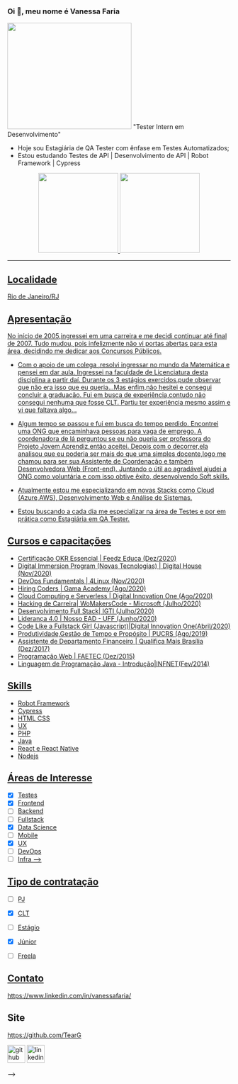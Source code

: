 ### Oi 👋, meu nome é Vanessa Faria
<img src='https://upload.wikimedia.org/wikipedia/commons/0/01/Vanessa_braziliensis.jpg' height='240' width='280' >
"Tester Intern em Desenvolvimento"

- Hoje sou Estagiária de QA Tester com ênfase em Testes Automatizados;
- Estou estudando Testes de API | Desenvolvimento de API | Robot Framework | Cypress

<div align="center">
  <a href="https://github.com/TearG">
  <img height="180em" src="https://github-readme-stats.vercel.app/api?username=TearG&show_icons=true&theme=dracula&include_all_commits=true&count_private=true"/>
  <img height="180em" src="https://github-readme-stats.vercel.app/api/top-langs/?username=TearG&layout=compact&langs_count=7&theme=dracula"/>
</div>
 
------------------------------------------------------------

## Localidade

Rio de Janeiro/RJ

## Apresentação

No início de 2005,ingressei em uma carreira e me decidi continuar até final de 2007. Tudo mudou, pois infelizmente não vi portas abertas para esta área, decidindo me dedicar aos Concursos Públicos.

- Com o apoio de um colega ,resolvi ingressar no mundo da Matemática e pensei em dar aula. Ingressei na faculdade de Licenciatura desta disciplina a partir daí.
Durante os 3 estágios exercidos,pude observar que não era isso que eu queria...Mas enfim,não hesitei e consegui concluir a graduação. Fui em busca de experiência,contudo não consegui nenhuma que fosse CLT. Partiu ter experiência mesmo assim e vi que faltava algo...

- Algum tempo se passou e fui em busca do tempo perdido. Encontrei uma ONG que encaminhava pessoas para vaga de emprego. A coordenadora de lá perguntou se eu não queria ser professora do Projeto Jovem Aprendiz,então aceitei. Depois com o decorrer,ela analisou que eu poderia ser mais do que uma simples docente,logo me chamou para ser sua Assistente de Coordenação e também Desenvolvedora Web (Front-end).
Juntando o útil ao agradável,ajudei a ONG como voluntária e com isso obtive êxito, desenvolvendo Soft skills.

- Atualmente estou me especializando em novas Stacks como Cloud (Azure,AWS), Desenvolvimento Web e Análise de Sistemas.

- Estou buscando a cada dia me especializar na área de Testes e por em prática como Estagiária em QA Tester.
## Cursos e capacitações

- Certificação OKR Essencial | Feedz Educa (Dez/2020)
- Digital Immersion Program (Novas Tecnologias) | Digital House (Nov/2020)
- DevOps Fundamentals | 4Linux (Nov/2020)
- Hiring Coders | Gama Academy (Ago/2020)
- Cloud Computing e Serverless | Digital Innovation One (Ago/2020)
- Hacking de Carreira| WoMakersCode - Microsoft (Julho/2020)
- Desenvolvimento Full Stack| IGTI (Julho/2020)
- Liderança 4.0 | Nosso EAD - UFF (Junho/2020)
- Code Like a Fullstack Girl (Javascript)|Digital Innovation One(Abril/2020)
- Produtividade,Gestão de Tempo e Propósito | PUCRS (Ago/2019)
- Assistente de Departamento Financeiro | Qualifica Mais Brasília (Dez/2017)
- Programação Web | FAETEC (Dez/2015)
- Linguagem de Programação Java - Introdução|INFNET(Fev/2014)

## Skills
- Robot Framework
- Cypress
- HTML CSS
- UX
- PHP
- Java
- React e React Native
- Nodejs


## Áreas de Interesse

- [x] Testes
- [x] Frontend
- [ ] Backend
- [ ] Fullstack
- [x] Data Science
- [ ] Mobile
- [x] UX
- [ ] DevOps
- [ ] Infra
-->

## Tipo de contratação


- [ ] PJ
- [x] CLT
- [ ] Estágio
- [x] Júnior
- [ ] Freela


## Contato

 https://www.linkedin.com/in/vanessafaria/ 

## Site

 https://github.com/TearG 


[<img src='https://cdn.jsdelivr.net/npm/simple-icons@3.0.1/icons/github.svg' alt='github' height='40'>](https://github.com/https://github.com/TearG)  [<img src='https://cdn.jsdelivr.net/npm/simple-icons@3.0.1/icons/linkedin.svg' alt='linkedin' height='40'>](https://www.linkedin.com/in/https://www.linkedin.com/in/vanessafaria//)  


-->
